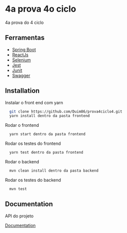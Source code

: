 
# 4a prova 4o ciclo

4a prova do 4 ciclo

## Ferramentas

 - [Spring Boot](https://)
 - [ReactJs](https://)
 - [Selenium](https://)
 - [Jest](https://)
 - [Junit](https://)
 - [Swagger](https://)


## Installation

Instalar o front end com yarn

```bash
  git clone https://github.com/Duim86/prova4ciclo4.git
  yarn install dentro da pasta frontend 
```

Rodar o frontend

```bash
  yarn start dentro da pasta frontend
```
Rodar os testes do frontend
```bash
  yarn test dentro da pasta frontend
```

Rodar o backend

```bash
  mvn clean install dentro da pasta backend
```
Rodar os testes do backend
```bash
  mvn test
```


    
## Documentation

API do projeto

[Documentation](https://localhost:8001/swagger-ui)

